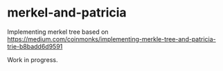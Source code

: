 # merkel-and-patricia

Implementing merkel tree based on https://medium.com/coinmonks/implementing-merkle-tree-and-patricia-trie-b8badd6d9591

Work in progress.
